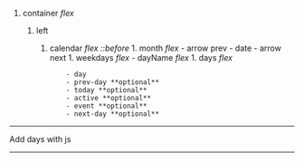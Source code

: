 1.  container _flex_

    1.  left

        1.  calendar _flex_
            _::before_ 1. month _flex_ - arrow prev - date - arrow next 1. weekdays _flex_ - dayName _flex_ 1. days _flex_

                    - day
                    - prev-day **optional**
                    - today **optional**
                    - active **optional**
                    - event **optional**
                    - next-day **optional**

---

Add days with js

---
